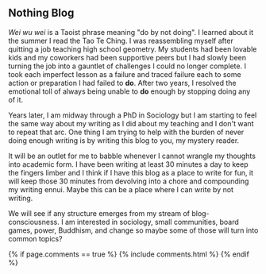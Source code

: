 ## Nothing Blog

*Wei wu wei* is a Taoist phrase meaning "do by not doing". I learned about it the summer I read the Tao Te Ching. I was reassembling myself after quitting a job teaching high school geometry. My students had been lovable kids and my coworkers had been supportive peers but I had slowly been turning the job into a gauntlet of challenges I could no longer complete. I took each imperfect lesson as a failure and traced failure each to some action or preparation I had failed to **do**. After two years, I resolved the emotional toll of always being unable to **do** enough by stopping doing any of it.

Years later, I am midway through a PhD in Sociology but I am starting to feel the same way about my writing as I did about my teaching and I don't want to repeat that arc. One thing I am trying to help with the burden of never doing enough writing is by writing this blog to you, my mystery reader. 

It will be an outlet for me to babble whenever I cannot wrangle my thoughts into academic form. I have been writing at least 30 minutes a day to keep the fingers limber and I think if I have this blog as a place to write for fun, it will keep those 30 minutes from devolving into a chore and compounding my writing ennui. Maybe this can be a place where I can write by not writing.

We will see if any structure emerges from my stream of blog-consciousness. I am interested in sociology, small communities, board games, power, Buddhism, and change so maybe some of those will turn into common topics?

{% if page.comments == true %}
  {% include comments.html %}
{% endif %}